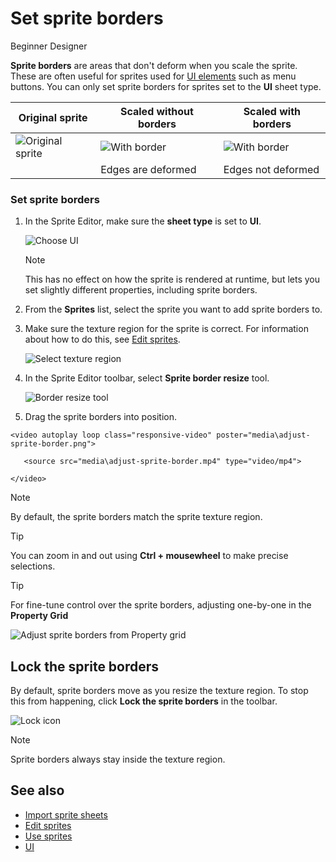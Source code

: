# Set sprite borders

<span class="badge text-bg-primary">Beginner</span>
<span class="badge text-bg-success">Designer</span>

**Sprite borders** are areas that don't deform when you scale the sprite. These are often useful for sprites used for [UI elements](../ui/ui-libraries.md) such as menu buttons. You can only set sprite borders for sprites set to the **UI** sheet type.

| Original sprite | Scaled without borders | Scaled with borders |
|----------|---|---|
| ![Original sprite](media/original-sprite.png) | ![With border](media/sprite-stretched-no-border.png) | ![With border](media/sprite-stretched-with-border.png) |
|  | Edges are deformed | Edges not deformed |


### Set sprite borders

1. In the Sprite Editor, make sure the **sheet type** is set to **UI**.

   ![Choose UI](media/select-type-UI.png)

   > [!Note]
   > This has no effect on how the sprite is rendered at runtime, but lets you set slightly different properties, including sprite borders.

2. From the **Sprites** list, select the sprite you want to add sprite borders to.

3. Make sure the texture region for the sprite is correct. For information about how to do this, see [Edit sprites](edit-sprites.md).

   ![Select texture region](media/select-starbox.png)

4. In the Sprite Editor toolbar, select **Sprite border resize** tool.

   ![Border resize tool](media/border-resize-tool-icon.png)

5. Drag the sprite borders into position.

<p>
    <video autoplay loop class="responsive-video" poster="media\adjust-sprite-border.png">
       <source src="media\adjust-sprite-border.mp4" type="video/mp4">
    </video>
</p>

> [!Note]
> By default, the sprite borders match the sprite texture region.

> [!TIP]
> You can zoom in and out using **Ctrl + mousewheel** to make precise selections.

> [!TIP]
>
> For fine-tune control over the sprite borders, adjusting one-by-one in the **Property Grid**
>
> ![Adjust sprite borders from Property grid](media/adjust-sprite-border-from-property-grid.png)

## Lock the sprite borders

By default, sprite borders move as you resize the texture region. To stop this from happening, click **Lock the sprite borders** in the toolbar.

![Lock icon](media/lock-icon.png)

> [!Note]
> Sprite borders always stay inside the texture region.

## See also

* [Import sprite sheets](import-sprite-sheets.md)
* [Edit sprites](edit-sprites.md)
* [Use sprites](use-sprites.md)
* [UI](../ui/index.md)
